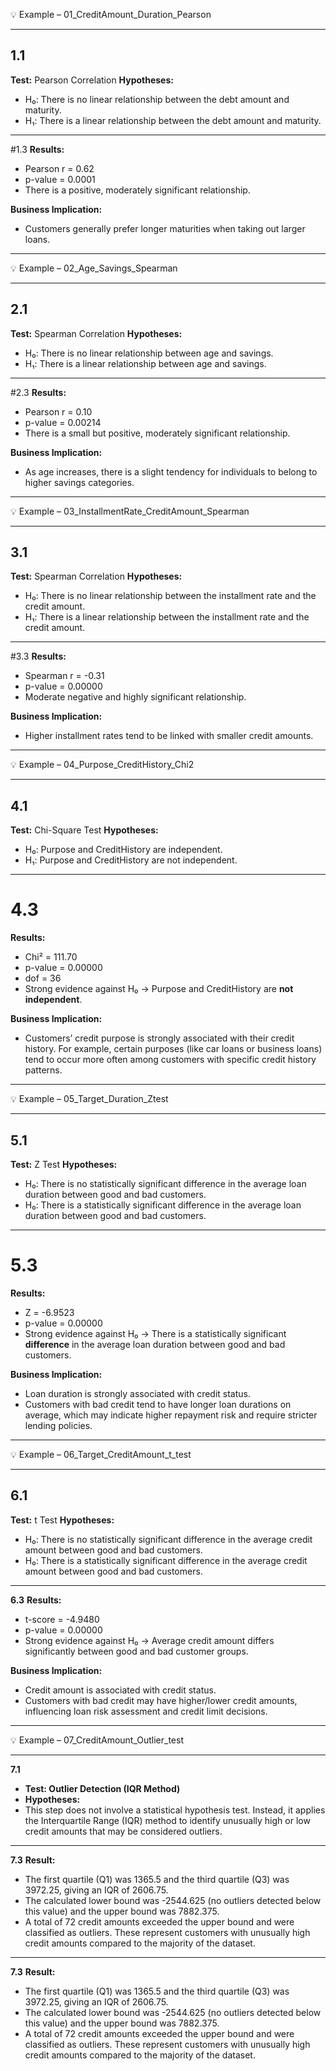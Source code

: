 💡 Example – 01_CreditAmount_Duration_Pearson

---

## 1.1
**Test:** Pearson Correlation
**Hypotheses:**
- H₀: There is no linear relationship between the debt amount and maturity.
- H₁: There is a linear relationship between the debt amount and maturity.

---

#1.3
**Results:**
- Pearson r = 0.62
- p-value = 0.0001
- There is a positive, moderately significant relationship.

**Business Implication:**
- Customers generally prefer longer maturities when taking out larger loans.

---

💡 Example – 02_Age_Savings_Spearman

---

## 2.1
**Test:** Spearman Correlation
**Hypotheses:**
- H₀: There is no linear relationship between age and savings.
- H₁: There is a linear relationship between age and savings.

---

#2.3
**Results:**
- Pearson r = 0.10
- p-value = 0.00214
- There is a small but positive, moderately significant relationship.

**Business Implication:**
-  As age increases, there is a slight tendency for individuals to belong to higher savings categories.

---

💡 Example – 03_InstallmentRate_CreditAmount_Spearman

---

## 3.1
**Test:** Spearman Correlation
**Hypotheses:**
- H₀: There is no linear relationship between the installment rate and the credit amount.
- H₁: There is a linear relationship between the installment rate and the credit amount.

---

#3.3
**Results:**
- Spearman r = -0.31
- p-value = 0.00000
- Moderate negative and highly significant relationship.

**Business Implication:**
- Higher installment rates tend to be linked with smaller credit amounts.

---

💡 Example – 04_Purpose_CreditHistory_Chi2

---

## 4.1
**Test:** Chi-Square Test
**Hypotheses:**
- H₀: Purpose and CreditHistory are independent.
- H₁: Purpose and CreditHistory are not independent.

---

# 4.3
**Results:**
- Chi² = 111.70
- p-value = 0.00000
- dof = 36
- Strong evidence against H₀ → Purpose and CreditHistory are **not independent**.

**Business Implication:**
- Customers’ credit purpose is strongly associated with their credit history.
  For example, certain purposes (like car loans or business loans) tend to occur more often among customers with specific credit history patterns.

---

💡 Example – 05_Target_Duration_Ztest

---

## 5.1
**Test:** Z Test
**Hypotheses:**
- H₀: There is no statistically significant difference in the average loan duration between good and bad customers.
- H₀: There is a statistically significant difference in the average loan duration between good and bad customers.

---

# 5.3
**Results:**
- Z = -6.9523
- p-value = 0.00000
- Strong evidence against H₀ → There is a statistically significant **difference** in the average loan duration between good and bad customers.


**Business Implication:**
- Loan duration is strongly associated with credit status.
- Customers with bad credit tend to have longer loan durations on average, which may indicate higher repayment risk and require stricter lending policies.

---

💡 Example – 06_Target_CreditAmount_t_test

---

## 6.1
**Test:** t Test
**Hypotheses:**
- H₀: There is no statistically significant difference in the average credit amount between good and bad customers.
- H₀: There is a statistically significant difference in the average credit amount between good and bad customers.

---

**6.3**
**Results:**
- t-score = -4.9480
- p-value = 0.00000
- Strong evidence against H₀ → Average credit amount differs significantly between good  and bad customer groups.

**Business Implication:**
- Credit amount is associated with credit status.
- Customers with bad credit may have higher/lower credit amounts, influencing loan risk assessment and credit limit decisions.

---

💡 Example – 07_CreditAmount_Outlier_test

---

**7.1**
- **Test: Outlier Detection (IQR Method)**
- **Hypotheses:**
- This step does not involve a statistical hypothesis test. Instead, it applies the Interquartile Range (IQR) method to identify unusually high or low credit amounts that may be considered outliers.

---

**7.3**
**Result:**
- The first quartile (Q1) was 1365.5 and the third quartile (Q3) was 3972.25, giving an IQR of 2606.75.
- The calculated lower bound was -2544.625 (no outliers detected below this value) and the upper bound was 7882.375.
- A total of 72 credit amounts exceeded the upper bound and were classified as outliers. These represent customers with unusually high credit amounts compared to the majority of the dataset.

---

**7.3**
**Result:**
- The first quartile (Q1) was 1365.5 and the third quartile (Q3) was 3972.25, giving an IQR of 2606.75.
- The calculated lower bound was -2544.625 (no outliers detected below this value) and the upper bound was 7882.375.
- A total of 72 credit amounts exceeded the upper bound and were classified as outliers. These represent customers with unusually high credit amounts compared to the majority of the dataset.